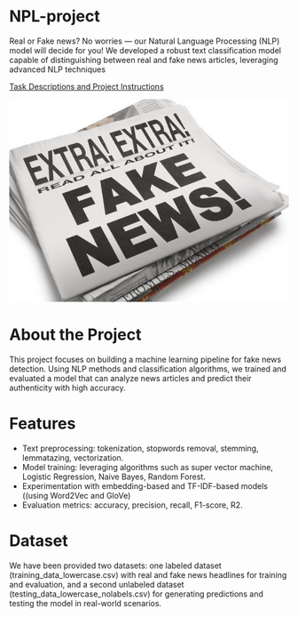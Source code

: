 # NPL-project
Real or Fake news? No worries — our Natural Language Processing (NLP) model will decide for you!
We developed a robust text classification model capable of distinguishing between real and fake news articles, leveraging advanced NLP techniques

[Task Descriptions and Project Instructions](https://github.com/ironhack-labs/project-nlp-challenge)

![Alt text](fakenewsimage.jpg)

# About the Project
This project focuses on building a machine learning pipeline for fake news detection. Using NLP methods and classification algorithms, we trained and evaluated a model that can analyze news articles and predict their authenticity with high accuracy.
# Features
- Text preprocessing: tokenization, stopwords removal, stemming, lemmatazing, vectorization.
- Model training: leveraging algorithms such as super vector machine, Logistic Regression, Naive Bayes, Random Forest.
- Experimentation with embedding-based and TF-IDF-based models ((using Word2Vec and GloVe)
- Evaluation metrics: accuracy, precision, recall, F1-score, R2.
# Dataset
We have been provided two datasets: one labeled dataset (training_data_lowercase.csv) with real and fake news headlines for training and evaluation, and a second unlabeled dataset (testing_data_lowercase_nolabels.csv) for generating predictions and testing the model in real-world scenarios.
